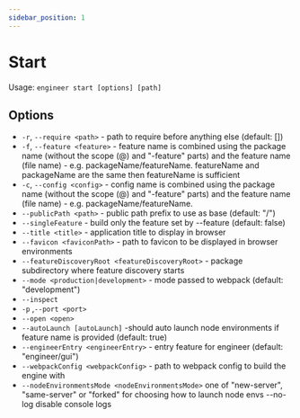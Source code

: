 ```yaml
---
sidebar_position: 1
---
```

# Start

Usage: `engineer start [options] [path]`

## Options

- `-r`, `--require <path>` - path to require before anything else (default: [])
- `-f`, `--feature <feature>` - feature name is combined using the package name (without the scope (@) and "-feature" parts) and the feature name (file name) - e.g. packageName/featureName.
  featureName and packageName are the same then featureName is sufficient
- `-c`, `--config <config>` - config name is combined using the package name (without the scope (@) and "-feature" parts) and the feature name (file name) - e.g. packageName/featureName.
- `--publicPath <path>` - public path prefix to use as base (default: "/")
- `--singleFeature` - build only the feature set by --feature (default: false)
- `--title <title>` - application title to display in browser
- `--favicon <faviconPath>` - path to favicon to be displayed in browser environments
- `--featureDiscoveryRoot <featureDiscoveryRoot>` - package subdirectory where feature discovery starts
- `--mode <production|development>` - mode passed to webpack (default: "development")
- `--inspect`
- `-p` ,`--port <port>`
- `--open <open>`
- `--autoLaunch [autoLaunch]` -should auto launch node environments if feature name is provided (default: true)
- `--engineerEntry <engineerEntry>` - entry feature for engineer (default: "engineer/gui")
- `--webpackConfig <webpackConfig>` - path to webpack config to build the engine with
- `--nodeEnvironmentsMode <nodeEnvironmentsMode>` one of "new-server", "same-server" or "forked" for choosing how to launch node envs
  --no-log disable console logs
